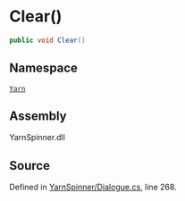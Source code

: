 # Clear\(\)

```csharp
public void Clear()
```

## Namespace

[`Yarn`](../)

## Assembly

YarnSpinner.dll

## Source

Defined in [YarnSpinner/Dialogue.cs](https://github.com/YarnSpinnerTool/YarnSpinner//blob/develop/YarnSpinner/Dialogue.cs#L268), line 268.

